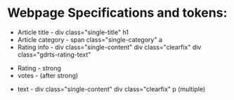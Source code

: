 # Webpage Specifications and tokens:
* Article title - div class="single-title" h1
* Article category - span class="single-category" a
* Rating info - div class="single-content" div class="clearfix" div class="gdrts-rating-text"
+ Rating - strong
+ votes - (after strong)
* text - div class="single-content" div class="clearfix" p (multiple)
